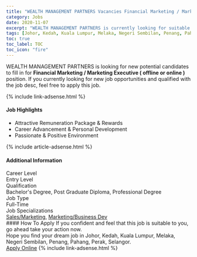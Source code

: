 ```yaml
---
title: "WEALTH MANAGEMENT PARTNERS Vacancies Financial Marketing / Marketing Executive ( offline or online )" 
category: Jobs 
date: 2020-11-07 
excerpt: "WEALTH MANAGEMENT PARTNERS is currently looking for suitable person to fill in the Financial Marketing / Marketing Executive ( offline or online ) which positioned at Johor, Kedah, Kuala Lumpur, Melaka, Negeri Sembilan, Penang, Pahang, Perak, Selangor" 
tags: [Johor, Kedah, Kuala Lumpur, Melaka, Negeri Sembilan, Penang, Pahang, Perak, Selangor] 
toc: true 
toc_label: TOC 
toc_icon: "fire" 
--- 
```


<p>WEALTH MANAGEMENT PARTNERS is looking for new potential candidates to fill in for <b>Financial Marketing / Marketing Executive ( offline or online )</b> position. If you currently looking for new job opportunities and qualified with the job desc, feel free to apply this job.
</p>{% include link-adsense.html %} 
<div><div><div><h4>Job Highlights</h4></div></div><div><ul><li><div><div><div><div></div></div></div><div><span>Attractive Remuneration Package &amp; Rewards</span></div></div></li><li><div><div><div><div></div></div></div><div><span>Career Advancement &amp; Personal Development</span></div></div></li><li><div><div><div><div></div></div></div><div><span>Passionate &amp; Positive Environment</span></div></div></li></ul></div></div> 
{% include article-adsense.html %} 
<div><div><div><h4>Additional Information</h4></div></div><div><div><div><div><div><div><div><div><span>Career Level</span></div></div><div><span>Entry Level</span></div></div></div></div><div><div><div><div><div><span>Qualification</span></div></div><div><span>Bachelor's Degree, Post Graduate Diploma, Professional Degree</span></div></div></div></div><div><div><div><div><div><span>Job Type</span></div></div><div><span>Full-Time</span></div></div></div></div><div><div><div><div><div><span>Job Specializations</span></div></div><div><span><a href="/en/job-search/sales-marketing-jobs/">Sales/Marketing</a>, <a href="/en/job-search/marketing-business-development-jobs/">Marketing/Business Dev</a></span></div></div></div></div></div></div></div></div> 
#### How To Apply 
If you confident and feel that this job is suitable to you, go ahead take your action now. <br/> 
Hope you find your dream job in Johor, Kedah, Kuala Lumpur, Melaka, Negeri Sembilan, Penang, Pahang, Perak, Selangor. <br/> 
<a href="https://www.jobstreet.com.my/en/job/financial-marketing-marketing-executive-offline-or-online-4419814?jobId=jobstreet-my-job-4419814&sectionRank=18&token=0~02ac2a82-081c-4332-aadc-b19b9fad67d8&fr=SRP%20View%20In%20New%20Ta" class="btn btn--info" target="_blank" rel="nofollow noopenner">Apply Online</a> 
{% include link-adsense.html %} 